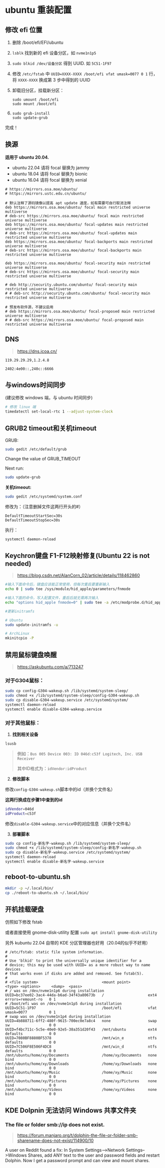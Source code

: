 # ubuntu 重装配置

## 修改 efi 位置

1. 删除 /boot/efi/EFI/ubuntu

2. `lsblk` 找到新的 efi 设备分区，如 `nvme1n1p5`

3. `sudo blkid /dev/设备分区` 得到 UUID. 如 `5C51-1F97`

4. 修改 `/etc/fstab` 中 `UUID=XXXX-XXXX /boot/efi vfat umask=0077 0 1` 行，将 `XXXX-XXXX` 换成第 3 步中得到的 UUID

5. 卸载旧分区，挂载新分区： 

   ```shell
   sudo umount /boot/efi
   sudo mount /boot/efi
   ```

6. ```shell
   sudo grub-install
   sudo update-grub
   ```

完成！

## 换源
**适用于 ubuntu 20.04.**
- ubuntu 22.04 请将 focal 替换为 jammy
- ubuntu 18.04 请将 focal 替换为 bionic
- ubuntu 16.04 请将 focal 替换为 xenial

```
# https://mirrors.osa.moe/ubuntu/
# https://mirrors.ustc.edu.cn/ubuntu/

# 默认注释了源码镜像以提高 apt update 速度，如有需要可自行取消注释
deb https://mirrors.osa.moe/ubuntu/ focal main restricted universe multiverse
# deb-src https://mirrors.osa.moe/ubuntu/ focal main restricted universe multiverse
deb https://mirrors.osa.moe/ubuntu/ focal-updates main restricted universe multiverse
# deb-src https://mirrors.osa.moe/ubuntu/ focal-updates main restricted universe multiverse
deb https://mirrors.osa.moe/ubuntu/ focal-backports main restricted universe multiverse
# deb-src https://mirrors.osa.moe/ubuntu/ focal-backports main restricted universe multiverse

deb https://mirrors.osa.moe/ubuntu/ focal-security main restricted universe multiverse
# deb-src https://mirrors.osa.moe/ubuntu/ focal-security main restricted universe multiverse

# deb http://security.ubuntu.com/ubuntu/ focal-security main restricted universe multiverse
# # deb-src http://security.ubuntu.com/ubuntu/ focal-security main restricted universe multiverse

# 预发布软件源，不建议启用
# deb https://mirrors.osa.moe/ubuntu/ focal-proposed main restricted universe multiverse
# # deb-src https://mirrors.osa.moe/ubuntu/ focal-proposed main restricted universe multiverse
```

## DNS

> https://dns.icoa.cn/

```
119.29.29.29,1.2.4.8

2402:4e00::,240c::6666
```

## 与windows时间同步

(建议修改 windows 端，与 ubuntu 时间同步)

```bash
# 修改 linux 端
timedatectl set-local-rtc 1 --adjust-system-clock
```

## GRUB2 timeout和关机timeout

GRUB:

```bash
sudo gedit /etc/default/grub
```

Change the value of GRUB_TIMEOUT

Next run:

```bash
sudo update-grub
```

**关机timeout:**

```bash
sudo gedit /etc/systemd/system.conf
```

修改为：（注意删掉文件这两行开头的#）

```
DefaultTimeoutStartSec=30s
DefaultTimeoutStopSec=30s
```

执行：

```bash
systemctl daemon-reload
```

## Keychron键盘 F1-F12映射修复(Ubuntu 22 is not needed)

> https://blog.csdn.net/AlanCorn_02/article/details/118462860

```bash
#输入下面命令后，键盘应该能正常使用，但每次重启要重新输入
echo 0 | sudo tee /sys/module/hid_apple/parameters/fnmode
```

```bash
#输入下面的命令，写入配置文件，重启后就无需再次输入
echo "options hid_apple fnmode=0" | sudo tee -a /etc/modprobe.d/hid_apple.conf

#更新initramfs

# Ubuntu
sudo update-initramfs -u 

# ArchLinux
mkinitcpio -P 
```

## 禁用鼠标键盘唤醒

> https://askubuntu.com/a/713247

### 对于G304鼠标：

```bash
sudo cp config-G304-wakeup.sh /lib/systemd/system-sleep/
sudo chmod +x /lib/systemd/system-sleep/config-G304-wakeup.sh
sudo cp disable-G304-wakeup.service /etc/systemd/system/
systemctl daemon-reload
systemctl enable disable-G304-wakeup.service
```

### 对于其他鼠标：

1. **找到相关设备**

```bash
lsusb
```

>  例如：`Bus 005 Device 003: ID 046d:c53f Logitech, Inc. USB Receiver`
>
> 其中ID格式为：`idVendor:idProduct`

2. **修改脚本**

修改`config-G304-wakeup.sh`脚本中的id（并换个文件名）

**这两行换成在步骤1中查到的id**

```bash
idVendor=046d
idProduct=c53f
```

修改`disable-G304-wakeup.service`中的对应信息（并换个文件名）

3. **部署脚本**

```bash
sudo cp config-新名字-wakeup.sh /lib/systemd/system-sleep/
sudo chmod +x /lib/systemd/system-sleep/config-新名字-wakeup.sh
sudo cp disable-新名字-wakeup.service /etc/systemd/system/
systemctl daemon-reload
systemctl enable disable-新名字-wakeup.service
```

## reboot-to-ubuntu.sh

```bash
mkdir -p ~/.local/bin/
cp ./reboot-to-ubuntu.sh ~/.local/bin/
```

## 开机挂载硬盘

仿照如下修改 fstab

或者直接使用 gnome-disk-utility 配置 `sudo apt install gnome-disk-utility`

另外 kubuntu 22.04 自带的 KDE 分区管理器也好用（20.04的似乎不好用）

```
# /etc/fstab: static file system information.
#
# Use 'blkid' to print the universally unique identifier for a
# device; this may be used with UUID= as a more robust way to name devices
# that works even if disks are added and removed. See fstab(5).
#
# <file system>                             <mount point>        <type> <options>     <dump>  <pass>
# / was on /dev/nvme1n1p6 during installation
UUID=bc37ee02-3ac4-44da-b6ad-34f43a80673b   /                    ext4   errors=remount-ro   0 1 
# /boot/efi was on /dev/nvme1n1p5 during installation
UUID=5C51-1F97                              /boot/efi            vfat   umask=0077          0 1 
# swap was on /dev/nvme1n1p4 during installation
UUID=4b888711-6ff2-480f-9615-700ec0e7a8c4   none                 swap   sw                  0 0 
UUID=f4bc711c-5c5e-40e0-92e5-38a351d20f43   /mnt/ubuntu          ext4   defaults            0 0 
UUID=7080BF8880BF5378                       /mnt/win_e           ntfs   defaults            0 0 
UUID=7C506F8E506F4DC8                       /mnt/win_d           ntfs   defaults            0 0 
/mnt/ubuntu/home/xy/Documents               /home/xy/Documents   none   bind                0 0
/mnt/ubuntu/home/xy/Downloads               /home/xy/Downloads   none   bind                0 0
/mnt/ubuntu/home/xy/Music                   /home/xy/Music       none   bind                0 0
/mnt/ubuntu/home/xy/Pictures                /home/xy/Pictures    none   bind                0 0
/mnt/ubuntu/home/xy/Videos                  /home/xy/Videos      none   bind                0 0
```



## KDE Dolpnin 无法访问 Windows 共享文件夹

### The file or folder smb://ip does not exist.

> https://forum.manjaro.org/t/dolphin-the-file-or-folder-smb-sharename-does-not-exist/114900/10

A user on Reddit found a fix: In System Settings–>Network Settings–>Windows Shares, add ANY text to the user and password fields and restart Dolphin. Now I get a password prompt and can view and mount shares.

